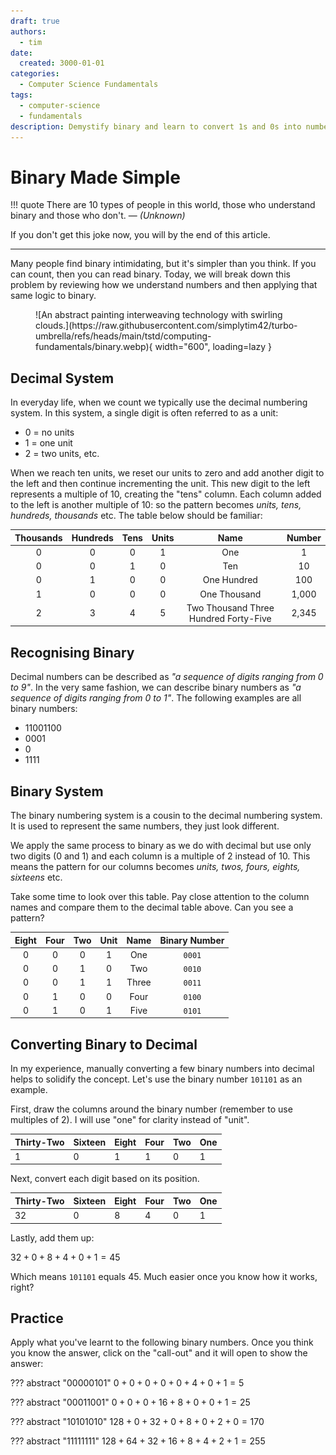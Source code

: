 ```yaml
---
draft: true
authors:
  - tim
date:
  created: 3000-01-01
categories:
  - Computer Science Fundamentals
tags:
  - computer-science
  - fundamentals
description: Demystify binary and learn to convert 1s and 0s into numbers you recognize
---
```


# Binary Made Simple

!!! quote
    There are 10 types of people in this world, those who understand binary and those who don't. — _(Unknown)_

If you don't get this joke now, you will by the end of this article.

<!-- more -->

---

Many people find binary intimidating, but it's simpler than you think. If you can count, then you can read binary. Today, we will break down this problem by reviewing how we understand numbers and then applying that same logic to binary.

<figure markdown="span">
  ![An abstract painting interweaving technology with swirling clouds.](https://raw.githubusercontent.com/simplytim42/turbo-umbrella/refs/heads/main/tstd/computing-fundamentals/binary.webp){ width="600", loading=lazy }
</figure>


## Decimal System
In everyday life, when we count we typically use the decimal numbering system. In this system, a single digit is often referred to as a unit:

- 0 = no units
- 1 = one unit
- 2 = two units, etc. 

When we reach ten units, we reset our units to zero and add another digit to the left and then continue incrementing the unit. This new digit to the left represents a multiple of 10, creating the "tens" column. Each column added to the left is another multiple of 10: so the pattern becomes _units, tens, hundreds, thousands_ etc. The table below should be familiar:

| Thousands | Hundreds | Tens | Units | Name | Number |
|:---------:|:--------:|:----:|:-----:|:----:|:------:|
| 0 | 0 | 0 | 1 | One | 1 |
| 0 | 0 | 1 | 0 | Ten | 10 |
| 0 | 1 | 0 | 0 | One Hundred | 100 |
| 1 | 0 | 0 | 0 | One Thousand| 1,000 |
| 2 | 3 | 4 | 5 | Two Thousand Three Hundred Forty-Five | 2,345 |


## Recognising Binary
Decimal numbers can be described as _"a sequence of digits ranging from 0 to 9"_. In the very same fashion, we can describe binary numbers as _"a sequence of digits ranging from 0 to 1"_. The following examples are all binary numbers:

- 11001100
- 0001
- 0
- 1111


## Binary System
The binary numbering system is a cousin to the decimal numbering system. It is used to represent the same numbers, they just look different.

We apply the same process to binary as we do with decimal but use only two digits (0 and 1) and each column is a multiple of 2 instead of 10. This means the pattern for our columns becomes _units, twos, fours, eights, sixteens_ etc.

Take some time to look over this table. Pay close attention to the column names and compare them to the decimal table above. Can you see a pattern?

| Eight | Four | Two | Unit | Name | Binary Number |
|:-----:|:----:|:---:|:----:|:----:|:-------------:|
| 0 | 0 | 0 | 1 | One | `0001` |
| 0 | 0 | 1 | 0 | Two | `0010` |
| 0 | 0 | 1 | 1 | Three | `0011` |
| 0 | 1 | 0 | 0 | Four | `0100` |
| 0 | 1 | 0 | 1 | Five | `0101` |


## Converting Binary to Decimal
In my experience, manually converting a few binary numbers into decimal helps to solidify the concept. Let's use the binary number `101101` as an example.

First, draw the columns around the binary number (remember to use multiples of 2). I will use "one" for clarity instead of "unit".

| Thirty-Two | Sixteen | Eight | Four | Two | One |
|-|-|-|-|-|-|
| 1 | 0 | 1 | 1 | 0 | 1 |

Next, convert each digit based on its position.

| Thirty-Two | Sixteen | Eight | Four | Two | One |
|-|-|-|-|-|-|
| 32 | 0 | 8 | 4 | 0 | 1 |

Lastly, add them up:

$32 + 0 + 8 + 4 + 0 + 1 = 45$

Which means `101101` equals 45. Much easier once you know how it works, right?

## Practice
Apply what you've learnt to the following binary numbers. Once you think you know the answer, click on the "call-out" and it will open to show the answer:

??? abstract "00000101"
    $0+0+0+0+0+4+0+1=5$

??? abstract "00011001"
    $0+0+0+16+8+0+0+1=25$

??? abstract "10101010"
    $128+0+32+0+8+0+2+0=170$

??? abstract "11111111"
    $128+64+32+16+8+4+2+1=255$

